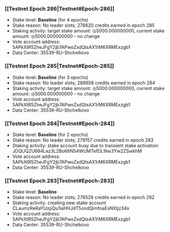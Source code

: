 ### [[Testnet Epoch 286|Testnet#Epoch-286]]
* Stake level: **Baseline** (for 4 epochs)
* Stake reason: No leader slots; 276620 credits earned in epoch 285
* Staking activity: target stake amount: ◎5000.000000000, current stake amount: ◎5000.000000000 - no change
* Vote account address: 5APkXtR5ZheJFgY2jb7APwoZxdQtsAX1rM6XRMExzgb1
* Data Center: 35539-RU-Shchelkovo
### [[Testnet Epoch 285|Testnet#Epoch-285]]
* Stake level: **Baseline** (for 3 epochs)
* Stake reason: No leader slots; 288658 credits earned in epoch 284
* Staking activity: target stake amount: ◎5000.000000000, current stake amount: ◎5000.000000000 - no change
* Vote account address: 5APkXtR5ZheJFgY2jb7APwoZxdQtsAX1rM6XRMExzgb1
* Data Center: 35539-RU-Shchelkovo
### [[Testnet Epoch 284|Testnet#Epoch-284]]
* Stake level: **Baseline** (for 2 epochs)
* Stake reason: No leader slots; 279157 credits earned in epoch 283
* Staking activity: stake account busy due to transient stake activation: JDQUQZU694Lez3L2Bo66N54WUMTefDL9iw3Yw2ZSwkhM
* Vote account address: 5APkXtR5ZheJFgY2jb7APwoZxdQtsAX1rM6XRMExzgb1
* Data Center: 35539-RU-Shchelkovo
### [[Testnet Epoch 283|Testnet#Epoch-283]]
* Stake level: **Baseline**
* Stake reason: No leader slots; 278528 credits earned in epoch 282
* Staking activity: creating new stake account CLaumzReRaYUzpQu1iaHHJdT5ondQimfoaEsNXtjz34x
* Vote account address: 5APkXtR5ZheJFgY2jb7APwoZxdQtsAX1rM6XRMExzgb1
* Data Center: 35539-RU-Shchelkovo